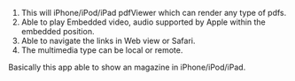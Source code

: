 1. This will iPhone/iPod/iPad pdfViewer which can render any type of pdfs.
2. Able to play Embedded video, audio supported by Apple within the embedded position.
3. Able to navigate the links in Web view or Safari.
4. The multimedia type can be local or remote.

Basically this app able to show an magazine in iPhone/iPod/iPad.